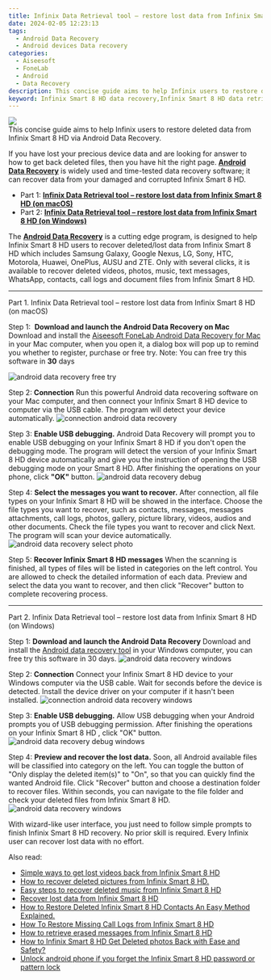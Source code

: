```yaml
---
title: Infinix Data Retrieval tool – restore lost data from Infinix Smart 8 HD
date: 2024-02-05 12:23:13
tags: 
  - Android Data Recovery
  - Android devices Data recovery
categories: 
  - Aiseesoft
  - FoneLab
  - Android
  - Data Recovery
description: This concise guide aims to help Infinix users to restore deleted data from Infinix Smart 8 HD via Android Data Recovery.
keyword: Infinix Smart 8 HD data recovery,Infinix Smart 8 HD data retrieval,Infinix Smart 8 HD data lost,broken Infinix Smart 8 HD data recovery solution,Infinix Smart 8 HD files disappear,Infinix Smart 8 HD files lost,how to retrieve deleted data from my Infinix Smart 8 HD,lost all data in Infinix Smart 8 HD again,Infinix Smart 8 HD data disappear,how can i get data back on Infinix Smart 8 HD,Infinix Smart 8 HD data recovery software,Infinix Smart 8 HD reset but recover data
---
```


<img src="https://img0mobiles.techidaily.com/images/best-assets/devices/infinix/infinix-smart-8-hd/5.jpg" class="atpl-imgstyle"  />

<div class="atpl-content atpl-for-fonelab-android recover-data">

<div class="atpl-post-description-part-1">
This concise guide aims to help Infinix users to restore deleted data from Infinix Smart 8 HD via Android Data Recovery.
</div>
<div class="atpl-post-device-model-description">

</div>




<div class="atpl-post-description-part-2">
<div class="tpl-content-sub-paragraph-normal">
  <p>
    If you have lost your precious device data and are looking for answer to how to get back deleted files, then you have hit the right page. <a href="https://tools.techidaily.com/aiseesoft-android-data-recovery/" target="_blank" rel="noopener"><strong>Android Data Recovery</strong></a> is widely used and time-tested data recovery software; it can recover data from your damaged and corrupted Infinix Smart 8 HD.
  </p>
</div>
</div>


<ul>
  <li>Part 1: <strong><a href="#p1">Infinix Data Retrieval tool – restore lost data from Infinix Smart 8 HD (on macOS)</a></strong></li>
  <li>Part 2: <strong><a href="#p2">Infinix Data Retrieval tool – restore lost data from Infinix Smart 8 HD (on Windows)</a></strong></li>
</ul>


<div class="atpl-post-description-part-3">
<div class="tpl-content-sub-paragraph-normal">
    <p>
        The <a href="https://tools.techidaily.com/aiseesoft-android-data-recovery/" target="_blank" rel="noopener"><strong>Android Data Recovery</strong></a> is a cutting edge program, is designed to help Infinix Smart 8 HD users to recover deleted/lost data from Infinix Smart 8 HD which includes Samsung Galaxy, Google Nexus, LG, Sony, HTC, Motorola, Huawei, OnePlus, AUSU and ZTE. Only with several clicks, it is available to recover deleted videos, photos, music, text messages, WhatsApp, contacts, call logs and document files from Infinix Smart 8 HD.
    </p>
  </div>
</div>


<!-- Part 1 -->
<a id="p1" name="p1" ></a><hr>

<div>
  <span class="atpl-step-part-style">Part 1. Infinix Data Retrieval tool – restore lost data from Infinix Smart 8 HD (on macOS)</span>
</div>  

<span class="atpl-stepstyle-a"><span>Step 1: </span></span> <strong>Download and launch the Android Data Recovery on Mac</strong>
Download and install the <a href="https://tools.techidaily.com/aiseesoft-android-data-recovery-for-mac/" target="_blank" rel="noopener">Aiseesoft FoneLab Android Data Recovery for Mac</a> in your Mac computer, when you open it, a dialog box will pop up to remind you whether to register, purchase or free try.
Note: You can free try this software in <strong>30</strong> days

<img src="https://tools.techidaily.com/images/apps/aiseesoft/android-data-recovery/mac-free-try.png" class="atpl-imgstyle" alt="android data recovery free try" />

<span class="atpl-stepstyle-a"><span>Step 2: </span></span> <strong>Connection</strong>
Run this powerful Android data recovering software on your Mac computer, and then connect your Infinix Smart 8 HD device to computer via the USB cable. The program will detect your device automatically.
<img src="https://tools.techidaily.com/images/apps/aiseesoft/android-data-recovery/mac-connection-interface.jpg" class="atpl-imgstyle" alt="connection android data recovery" />

<span class="atpl-stepstyle-a"><span>Step 3: </span></span> <strong>Enable USB debugging.</strong>
Android Data Recovery will prompt you to enable USB debugging on your Infinix Smart 8 HD  if you don't open the debugging mode. The program will detect the version of your Infinix Smart 8 HD device automatically and give you the instruction of opening the USB debugging mode on your Smart 8 HD. After finishing the operations on your phone, click <strong>"OK"</strong> button.
<img src="https://tools.techidaily.com/images/apps/aiseesoft/android-data-recovery/mac-android-usb-debug.jpg"  class="atpl-imgstyle" alt="android data recovery debug" />

<span class="atpl-stepstyle-a"><span>Step 4: </span></span> <strong>Select the messages you want to recover.</strong>
After connection, all file types on your Infinix Smart 8 HD will be showed in the interface. Choose the file types you want to recover, such as contacts, messages, messages attachments, call logs, photos, gallery, picture library, videos, audios and other documents. Check the file types you want to recover and click Next. The program will scan your device automatically.
<img src="https://tools.techidaily.com/images/apps/aiseesoft/android-data-recovery/mac-choose-type-photos.jpg" class="atpl-imgstyle" alt="android data recovery select photo" />

<span class="atpl-stepstyle-a"><span>Step 5: </span></span> <strong>Recover Infinix Smart 8 HD messages</strong>
When the scanning is finished, all types of files will be listed in categories on the left control. You are allowed to check the detailed information of each data. Preview and select the data you want to recover, and then click "Recover" button to complete recovering process.


<a id="p2" name="p2"></a><hr>

<!-- Part 2 -->
<div>
  <span class="atpl-step-part-style">Part 2. Infinix Data Retrieval tool – restore lost data from Infinix Smart 8 HD (on Windows)</span>
</div>

<span class="atpl-stepstyle-a"><span>Step 1: </span></span> <strong>Download and launch the Android Data Recovery</strong>
Download and install the <a href="https://tools.techidaily.com/aiseesoft-android-data-recovery-for-win/" target="_blank" rel="noopener">Android data recovery tool</a> in your Windows computer, you can free try this software in 30 days.
<img src="https://tools.techidaily.com/images/apps/aiseesoft/android-data-recovery/win-start-interface.png"  class="atpl-imgstyle" alt="android data recovery windows" />

<span class="atpl-stepstyle-a"><span>Step 2: </span></span> <strong>Connection</strong>
Connect your Infinix Smart 8 HD device to your Windows computer via the USB cable. Wait for seconds before the device is detected. Install the device driver on your computer if it hasn't been installed.
<img src="https://tools.techidaily.com/images/apps/aiseesoft/android-data-recovery/win-connection-interface.png" class="atpl-imgstyle" alt="connection android data recovery windows" />

<span class="atpl-stepstyle-a"><span>Step 3: </span></span> <strong>Enable USB debugging.</strong>
Allow USB debugging when your Android prompts you of USB debugging permission. After finishing the operations on your Infinix Smart 8 HD , click "OK" button.
<img src="https://tools.techidaily.com/images/apps/aiseesoft/android-data-recovery/win-android-usb-debug.png" class="atpl-imgstyle" alt="android data recovery debug windows" />

<span class="atpl-stepstyle-a"><span>Step 4: </span></span> <strong>Preview and recover the lost data.</strong>
Soon, all Android available files will be classified into category on the left. You can toggle the button of "Only display the deleted item(s)" to "On", so that you can quickly find the wanted Android file. Click "Recover" button and choose a destination folder to recover files. Within seconds, you can navigate to the file folder and check your deleted files from Infinix Smart 8 HD.
<img src="https://tools.techidaily.com/images/apps/aiseesoft/android-data-recovery/win-recover-photos.png" class="atpl-imgstyle" alt="android data recovery windows" />

<div class="atpl-post-description-part-4">
<div class="tpl-content-sub-paragraph-normal">
  <p>
    With wizard-like user interface, you just need to follow simple prompts to finish Infinix Smart 8 HD recovery. No prior skill is required. Every Infinix user can recover lost data with no effort.
  </p>
</div>
</div>


<ins class="adsbygoogle"
     style="display:block"
     data-ad-client="ca-pub-7571918770474297"
     data-ad-slot="8358498916"
     data-ad-format="auto"
     data-full-width-responsive="true"></ins>

<span class="atpl-alsoreadstyle">Also read:</span>
<div><ul>
<li><a href="/simple-ways-to-get-lost-videos-back-from-infinix-smart-8-hd-by-fonelab-android-recover-video/" target="_blank" rel="noopener"><u>Simple ways to get lost videos back from Infinix Smart 8 HD</u></a></li>
<li><a href="/how-to-recover-deleted-pictures-from-infinix-smart-8-hd-by-fonelab-android-recover-pictures/" target="_blank" rel="noopener"><u>How to recover deleted pictures from Infinix Smart 8 HD.</u></a></li>
<li><a href="/easy-steps-to-recover-deleted-music-from-infinix-smart-8-hd-by-fonelab-android-recover-music/" target="_blank" rel="noopener"><u>Easy steps to recover deleted music from Infinix Smart 8 HD</u></a></li>
<li><a href="/recover-lost-data-from-infinix-smart-8-hd-by-fonelab-android-recover-data/" target="_blank" rel="noopener"><u>Recover lost data from Infinix Smart 8 HD</u></a></li>
<li><a href="/how-to-restore-deleted-infinix-smart-8-hd-contacts-an-easy-method-explained-by-fonelab-android-recover-contacts/" target="_blank" rel="noopener"><u>How to Restore Deleted Infinix Smart 8 HD Contacts  An Easy Method Explained.</u></a></li>
<li><a href="/how-to-restore-missing-call-logs-from-infinix-smart-8-hd-by-fonelab-android-recover-call-logs/" target="_blank" rel="noopener"><u>How To  Restore Missing Call Logs from Infinix Smart 8 HD</u></a></li>
<li><a href="/how-to-retrieve-erased-messages-from-infinix-smart-8-hd-by-fonelab-android-recover-messages/" target="_blank" rel="noopener"><u>How to retrieve erased messages from Infinix Smart 8 HD</u></a></li>
<li><a href="/how-to-infinix-smart-8-hd-get-deleted-photos-back-with-ease-and-safety-by-fonelab-android-recover-photos/" target="_blank" rel="noopener"><u>How to Infinix Smart 8 HD Get Deleted photos Back with Ease and Safety?</u></a></li>
<li><a href="/unlock-android-phone-if-you-forget-the-infinix-smart-8-hd-password-or-pattern-lock-by-drfone-android-unlock-android-unlock/" target="_blank" rel="noopener"><u>Unlock android phone if you forget the Infinix Smart 8 HD password or pattern lock</u></a></li>
</ul></div>

</div>
